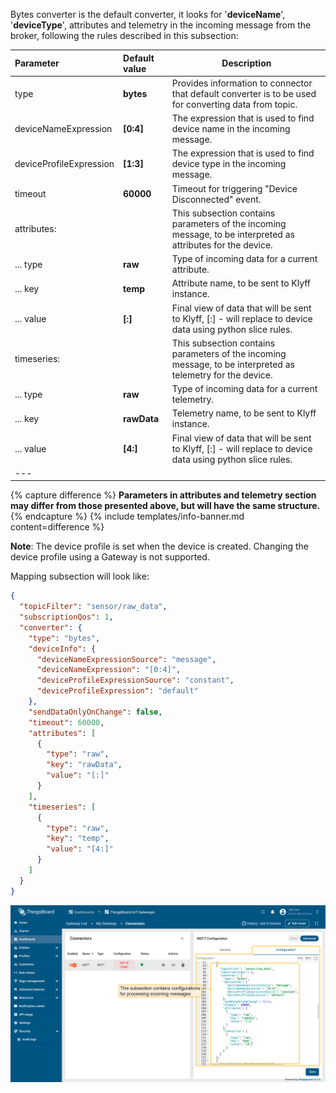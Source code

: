 Bytes converter is the default converter, it looks for '**deviceName**', '**deviceType**', attributes and telemetry in the incoming 
message from the broker, following the rules described in this subsection:

| **Parameter**           | **Default value** | **Description**                                                                                                  |
|:------------------------|:------------------|------------------------------------------------------------------------------------------------------------------|
| type                    | **bytes**         | Provides information to connector that default converter is to be used for converting data from topic.           |
| deviceNameExpression    | **[0:4]**         | The expression that is used to find device name in the incoming message.                                         |
| deviceProfileExpression | **[1:3]**         | The expression that is used to find device type in the incoming message.                                         |
| timeout                 | **60000**         | Timeout for triggering "Device Disconnected" event.                                                              |
| attributes:             |                   | This subsection contains parameters of the incoming message, to be interpreted as attributes for the device.     |
| ... type                | **raw**           | Type of incoming data for a current attribute.                                                                   |
| ... key                 | **temp**          | Attribute name, to be sent to Klyff instance.                                                              |
| ... value               | **[:]**           | Final view of data that will be sent to Klyff, [:] - will replace to device data using python slice rules. |
| timeseries:             |                   | This subsection contains parameters of the incoming message, to be interpreted as telemetry for the device.      |
| ... type                | **raw**           | Type of incoming data for a current telemetry.                                                                   |
| ... key                 | **rawData**       | Telemetry name, to be sent to Klyff instance.                                                              |
| ... value               | **[4:]**          | Final view of data that will be sent to Klyff, [:] - will replace to device data using python slice rules. |
| ---                     

{% capture difference %}
**Parameters in attributes and telemetry section may differ from those presented above, but will have the same structure.**  
{% endcapture %}
{% include templates/info-banner.md content=difference %}

**Note**: The device profile is set when the device is created. Changing the device profile using a Gateway is not supported.

Mapping subsection will look like:
```json
{
  "topicFilter": "sensor/raw_data",
  "subscriptionQos": 1,
  "converter": {
    "type": "bytes",
    "deviceInfo": {
      "deviceNameExpressionSource": "message",
      "deviceNameExpression": "[0:4]",
      "deviceProfileExpressionSource": "constant",
      "deviceProfileExpression": "default"
    },
    "sendDataOnlyOnChange": false,
    "timeout": 60000,
    "attributes": [
      {
        "type": "raw",
        "key": "rawData",
        "value": "[:]"
      }
    ],
    "timeseries": [
      {
        "type": "raw",
        "key": "temp",
        "value": "[4:]"
      }
    ]
  }
}
```

![image](/images/gateway/mqtt-connector/data-conversion-advanced-bytes-1-ce.png)